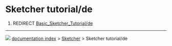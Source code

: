# Sketcher tutorial/de
1.  REDIRECT [Basic\_Sketcher\_Tutorial/de](Basic_Sketcher_Tutorial/de.md)



---
![](images/Right_arrow.png) [documentation index](../README.md) > [Sketcher](Sketcher_Workbench.md) > Sketcher tutorial/de
